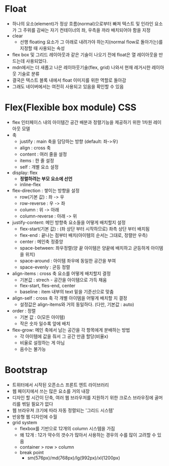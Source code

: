 # Float

- 하나의 요소(element)가 정상 흐름(normal)으로부터 빠져 텍스트 및 인라인 요소가 그 주위를 감싸는 자기 컨테이너의 좌, 우측을 까라 배치되어야 함을 지정
- clear
  - 선행 floating 요소가 그 아래로 내려가야 하는지(normal flow로 돌아가는)를 지정할 때 사용되는 속성
- flex box 및 그리드 레이아웃과 같은 기술이 나오기 전에 float은 열 레이아웃을 만드는데 사용되었다.
- mdn에서는 더 새롭고 나은 레이아웃기술(flex, grid) 나와서 현재 레거시한 레이아웃 기술로 분류
- 결국은 텍스트 블록 내에서 float 이미지를 위한 역할로 돌아감
- 그래도 네이버에서는 여전히 사용되고 있음을 확인할 수 있음



# Flex(Flexible box module) CSS

- flex 인터페이스 내의 아이템간 공간 배분과 정렬기능을 제공하기 위한 1차원 레이아웃 모델
- 축
  - justify : main 축을 담당하는 방향 (default: 좌->우)
  - align : cross 축
  - content : 여러 줄을 설정
  - items : 한 줄 설정
  - self : 개별 요소 설정
- display: flex
  - **정렬하려는 부모 요소에 선언**
  - inline-flex
- flex-direction : 쌓이는 방향을 설정
  - row(기본 값) : 좌 -> 우
  - row-reverse : 우 -> 좌
  - column : 위 -> 아래
  - column-reverse : 아래 -> 위
- justify-content: 메인 방향축 요소들을 어떻게 배치할지 설정
  - flex-start(기본 값) : (좌 상단 부터 시작하므로) 좌측 상단 부터 배치됨
  - flex-end : 끝나는 점부터 배치(아이템의 순서는 그대로, 정렬만 우측)
  - center : 메인축 정중앙
  - space-between: 좌우정렬(양 끝 아이템은 양끝에 배치하고 균등하게 아이템을 위치)
  - space-around : 아이템 좌우에 동일한 공간을 부여
  - space-evenly : 균등 정렬
- align-items : cross 축 요소를 어떻게 배치할지 결정
  - 기본값 : strech - 공간을 아이템으로 가득 채움
  - flex-start, fles-end, center
  - baseline : item 내부의 text 밑을 기준선으로 맞춤
- align-self : cross 축 각 개별 아이템을 어떻게 배치할 지 결정
  - 설정값은 align-items와 거의 동일하다. (다만, 기본값 : auto)
- order : 정렬
  - 기본 값 : 0(모든 아이템)
  - 작은 숫자 일수록 앞에 배치
- flex-grow: 메인 축에서 남는 공간을 각 항목에게 분배하는 방법
  - 각 아이템에 값을 줘서 그 공간 만큼 할당(비율x)
  - 비율로 설정하는 게 아님
  - 음수는 불가능

# Bootstrap

- 트위터에서 시작된 오픈소스 프론트 엔트 라이브러리
- 웹 페이지에서 쓰는 많은 요소를 거의 내장
- 디자인 할 시간이 단축, 여러 웹 브라우저를 지원하기 위한 크로스 브라우징에 골머리를 썪일 필요가 없다
- 웹 브라우져 크기에 따라 자동 정렬되는 '그리드 시스템'
- 반응형 웹 디자인에 수월
- grid system
  - flexbox를 기반으로 12개의 column 시스템을 가짐
  - 왜 12개 : 12가 약수의 갯수가 많아서 사용하는 경우의 수를 많이 고려할 수 있음
  - container > row > column
  - break point
    - sm(576px)/md(768px)/lg(992px)/xl(1200px)